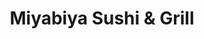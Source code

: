 ---
layout: place
title: Miyabiya Sushi & Grill
permalink: /california/san-francisco/miyabiya-sushi-grill.html
stateAbbr: CA
stateName: California
cityName: San Francisco
seo:
  type: restaurant
  links: http://www.miyabiyasf.com/
place_id: ChIJ6VfSbo-AhYAR9UO_OvUIaw8
photos:
  - name: >-
      places/ChIJ6VfSbo-AhYAR9UO_OvUIaw8/photos/AeeoHcJqdAWL-ZegVxvW6d0GTx6D-nYN7e5rnZIPUkSIN6pn85ZNTGxzNPljYfEh0X0y0drXvQZW_rMNF8S3aHn0FB7X43nvywLvGro-vVxqBZeRLHj2rbfxEvA-pIBciG23wiQUKfsEhdom5ylgKum2R1xE8fdO_guWSYNv8oCYUKhwpOGwdbRnsko7508aurUm4PP3RKfo53HnwWPFB_Nh9lBtIA8OnmU9AQ86lsQ0j-HQBwffQ2BqDnFZQ8rwoB5ljJLKOAMcx0HzrcuYgoLIi607DO-bn979zdCB-t1eCLrH5rjfkcpzQNIEUQkUWvdc-VTNk8QPvavVTeToX6QbBvaoNM7L7WPEjWzycBu8mZMNe5hMnfte-5oYSWu1KGCcWit8HWDg_KYTkyI3jISF2Jq0kDkHovhrMu-2lclihSC6fygi
    widthPx: 4000
    heightPx: 1848
    authorAttributions:
      - displayName: Kent Wells
        uri: https://maps.google.com/maps/contrib/115593950233668587655
        photoUri: >-
          https://lh3.googleusercontent.com/a-/ALV-UjUo6pBWybZVjDq5_SIjwSN-hWZb_Je22uCRnmBq5u9HkxA33-bbXg=s100-p-k-no-mo
    flagContentUri: >-
      https://www.google.com/local/imagery/report/?cb_client=maps_api_places.places_api&image_key=!1e10!2sCIHM0ogKEICAgICH_8v4rQE&hl=en-US
    googleMapsUri: >-
      https://www.google.com/maps/place//data=!3m4!1e2!3m2!1sCIHM0ogKEICAgICH_8v4rQE!2e10!4m2!3m1!1s0x8085808f6ed257e9:0xf6b08f53abf43f5
  - name: >-
      places/ChIJ6VfSbo-AhYAR9UO_OvUIaw8/photos/AeeoHcI5yBiLsy_nqoIFsOyz6q3u8nZqJjnJ4KHreTBc4_8HgoGLIP9yIx0HC2iqQf85ff9UN2UzGgn6oQFyeQ-mzCGbE4LPqZgmbrLzl0N3jzQmJCq9oGyP0fljAV5SQgJYlg8N4-W22cuSOevMtY_aSF9tmH8jU5mEim7zOKuaYhALHMKbstINwwDtR63Nv-CwXPlB0y_UP6fDziWZRiTuUYYDVwhW0j-UnZ9lBNqUAhIpgGkEtIWhUnhYH-Lp9k49bEftBaZmFFl2U-rLnadocBLnND9WnmocOtKuMro9OUR0ohAC_7_uYBJuuSXihYj5fCrjBFVwHz6KGl0DLjY5YivszGQ4erp3pty6A-nIvmPZ-FgoPpH5mf3edM4jd7z0Lz6W70UtiRb7qhz5yixoWeu_5-ZEvm1hDFblFtJc40CsTQ
    widthPx: 4000
    heightPx: 3000
    authorAttributions:
      - displayName: 鈴美浩
        uri: https://maps.google.com/maps/contrib/101389529571867608009
        photoUri: >-
          https://lh3.googleusercontent.com/a/ACg8ocL_L8Wj4fLRLBfawo4KHG54z7WWN6SpZMiE5ipK0WfO-h_J6A=s100-p-k-no-mo
    flagContentUri: >-
      https://www.google.com/local/imagery/report/?cb_client=maps_api_places.places_api&image_key=!1e10!2sCIHM0ogKEICAgMCosIntAg&hl=en-US
    googleMapsUri: >-
      https://www.google.com/maps/place//data=!3m4!1e2!3m2!1sCIHM0ogKEICAgMCosIntAg!2e10!4m2!3m1!1s0x8085808f6ed257e9:0xf6b08f53abf43f5
  - name: >-
      places/ChIJ6VfSbo-AhYAR9UO_OvUIaw8/photos/AeeoHcKwv6sRKkTwFq2wM7-kwDM0kOabMD6tM2rBAemkfEccwneO-vScHKxeFZhbJ_LDi-a5KyVYgRDSTXk_7rn4LvMwLKxG_R1rScTZDohfbCj2vnZbaMJG94bw95wKn-W8kNjTuO4r4P0QeWbuLs4CdXc0Oali8LVGq4S6JOa2C1FE9wHS0fZv2qbkJMQUCBOWa-_DKyc2AxU3t_vwkJIY__gF-X_xASvK9H79N52gvLj478YSC42SBVdCjiMAvTKV9qHQG8Zhr7le_LZqvPPDhI6DHFuVR6QyLAl5cXvyrL4tGxZUb5aPvJ0xcoCH7hClUzF-vOSj5rMX86iykbsH1nKUWfJ6tHJfPXP2WtNE885m7qTc5_D95wuBzaTPRdE8tuUdBnC3eWZL_D9f6MSY9rUw-IioTNdXT3uDb-GB0Z4s2_X4
    widthPx: 4009
    heightPx: 2200
    authorAttributions:
      - displayName: K K
        uri: https://maps.google.com/maps/contrib/114649490977828033697
        photoUri: >-
          https://lh3.googleusercontent.com/a-/ALV-UjWV8E4uXcRlbTj6LGrs2Ova08NveC-q7LW8kNbyAoIMLah_K7s_Pw=s100-p-k-no-mo
    flagContentUri: >-
      https://www.google.com/local/imagery/report/?cb_client=maps_api_places.places_api&image_key=!1e10!2sCIHM0ogKEICAgIC4j4eNgAE&hl=en-US
    googleMapsUri: >-
      https://www.google.com/maps/place//data=!3m4!1e2!3m2!1sCIHM0ogKEICAgIC4j4eNgAE!2e10!4m2!3m1!1s0x8085808f6ed257e9:0xf6b08f53abf43f5
  - name: >-
      places/ChIJ6VfSbo-AhYAR9UO_OvUIaw8/photos/AeeoHcL82H6ef4aON5yrb0rtEQYn5JpMyJ_KXgJvRBcZj-_uvTtBzzPWSFsoqvCEXRgnkE9kVuPZYSZnpcM47K32pAMkGQ8EcxTnZwVOfv7seWf6ZB1c2L0lyZIpAvxGYhYOtB44KQ5OPSpFxSxOteG82uXr5RrQqSG83IoYOwbHpsDBU8i42ccZRwbJ7pRIHcGXPiYu0CznOi7g7XJcGJowFF74qhdGGOiKlZtNQi_pVcoSx6wDLz8ZhzDr3A3cGqEyRNQ5aH7YIjX4k1BGDfq4NB6vagqjdNKmMIO_pRTA5RdrgcoVD9H7mEqPzeAJRRGAT4cpZTzXcDmINy_IQ5HOzyqeKirvZ4-sWRnCloYAK05l_0Z6pfYhLxKwpQy8kmPjNlpiyuZst0CM1itzcOBzQG_DDvQdAjF18WNr1XaggzSP2Q
    widthPx: 4000
    heightPx: 3000
    authorAttributions:
      - displayName: Ms Holly Bauman
        uri: https://maps.google.com/maps/contrib/116733063287290707944
        photoUri: >-
          https://lh3.googleusercontent.com/a-/ALV-UjW3PEhhvDC8pg7NhwhBHjy5CI5dZNTh8y4qU4KFpjkdeXTDqZ3wyQ=s100-p-k-no-mo
    flagContentUri: >-
      https://www.google.com/local/imagery/report/?cb_client=maps_api_places.places_api&image_key=!1e10!2sCIHM0ogKEICAgIDz0rqzOA&hl=en-US
    googleMapsUri: >-
      https://www.google.com/maps/place//data=!3m4!1e2!3m2!1sCIHM0ogKEICAgIDz0rqzOA!2e10!4m2!3m1!1s0x8085808f6ed257e9:0xf6b08f53abf43f5
  - name: >-
      places/ChIJ6VfSbo-AhYAR9UO_OvUIaw8/photos/AeeoHcIclG30hRxXk_P42nXKPsPqbt6pqcGzgldUnjGxQpvD1oG6s89I9CZ71bdn_boOzcDddIgtE2PqfHfnERiK0gx4ltMwo-F1ZI1NbBm2HPlM9rFDHcLUMiHMnrQxkfKB817BaUmgq1YnzqZ1s4ZcM2fXgcPE2U37FwsgMyZ5ET2ioa3LOpRSljrYosoli0XgzaEAP4QrcEdpzP78W-TWshITOEKemAQ0hOP_2jxo_FO1p6veovxTtHfTciXDyakunMf5OnNw3uYI-To49pL_1q4otTcEDe_mIob2K2j74A8PzZG-R5k3Ql62c2m761rEMs7EHlhldqt2L1lAeCDtm9aOmjacf_PLIl6icEln92Q-X9XMeYrlo2FT52SiVS65waEbGTzuJI0ZuK06-uEe15XdVh8_lmO1VJIBez1cK-75Vb4E
    widthPx: 950
    heightPx: 801
    authorAttributions:
      - displayName: Josh Hardy
        uri: https://maps.google.com/maps/contrib/110383775424846434077
        photoUri: >-
          https://lh3.googleusercontent.com/a-/ALV-UjUFTY2U1by_MW5j8jokfv77rBNBFaDeZVKH-7-VsF57cX9OexElqg=s100-p-k-no-mo
    flagContentUri: >-
      https://www.google.com/local/imagery/report/?cb_client=maps_api_places.places_api&image_key=!1e10!2sCIHM0ogKEICAgMDonK6ozgE&hl=en-US
    googleMapsUri: >-
      https://www.google.com/maps/place//data=!3m4!1e2!3m2!1sCIHM0ogKEICAgMDonK6ozgE!2e10!4m2!3m1!1s0x8085808f6ed257e9:0xf6b08f53abf43f5
  - name: >-
      places/ChIJ6VfSbo-AhYAR9UO_OvUIaw8/photos/AeeoHcJDxwMLWSWWjKn-GCo3PTSTiSN_nkwdJS4s_0zsnCUyeCU45B01IwrkXi_gzmCYh6oMr6CaGIQJrqVnEcC3YwIhWIaYQyeGhxZLUGKzjZ03sbQojyUeC0ClY1xIK9kmD69NZR2219Y5nJOzKDiNs0wkOe0z-F7CTkscoU0WSMHTnOzFCyDQbbO0IYkhoLItJN55IlpbxjWN6LQ9vgT5FqYL17QLHYegNt0k_z2Fe810OodHA17MVLITd3Wrn5G0HVMZI-YcejiF7N9itwOuz1OAt67Ugp_oEk9x_iT3FRB-KAF7X-cUGhHkPFTwG2d8sEQ5A8alyxqeXZgP5dnJawhmRD2tKs9bVlHfVD2upNEiHu9zT0sZHuDQh0K5Mn_sepRyopxXX6MZaCoPVIQeml_rWeWr0L8HF0FMFJ2iWut5HmK8
    widthPx: 3000
    heightPx: 4000
    authorAttributions:
      - displayName: Hannah
        uri: https://maps.google.com/maps/contrib/102008797652276394073
        photoUri: >-
          https://lh3.googleusercontent.com/a-/ALV-UjUsDj1wqXoTsPHPqLN57DU-gzQ6TT8jwgpwO5tSxTS6fSu1r2w6=s100-p-k-no-mo
    flagContentUri: >-
      https://www.google.com/local/imagery/report/?cb_client=maps_api_places.places_api&image_key=!1e10!2sCIHM0ogKEICAgICzrvyrugE&hl=en-US
    googleMapsUri: >-
      https://www.google.com/maps/place//data=!3m4!1e2!3m2!1sCIHM0ogKEICAgICzrvyrugE!2e10!4m2!3m1!1s0x8085808f6ed257e9:0xf6b08f53abf43f5
  - name: >-
      places/ChIJ6VfSbo-AhYAR9UO_OvUIaw8/photos/AeeoHcLhJClImXjKcisiqflM7Xgcn9-p4dG80osv3nEZa9D0BMkjrqJyrGHBzWuYWzPweN3jV-wiCh8XFnLkbYOpr-H6G5ytV2knvO1xMJCBwOiGTJWMLEa3lNhXYz-Zv0nVO9UtBefDygyES3sCAHtu0nROMNEGdyXdeCOeWDiGIlGpJhWxWhvu2vHb6j6kpMG8MGy2iojm5wg-u6nmB6YPql9XY_dJkBMcPJbuKkyfPyDRhNgLaHuljpf5OlJyWQQcbyDTfsjdgSuwfUwOuDHtk0-7vnXXMPlo2ZotE4ODG5hnXx29ENkxuwyNMnXVD6CMlpKWPhjNsVjUSwdUBf1HQQTYilIdvE_OqEzI4fFrx12OFHefYFksuaZMwLqhEe_9QCKOan5vGL7TWMGtW91oI17S9qvzL_tm8in8cwH80TA17w
    widthPx: 3024
    heightPx: 4032
    authorAttributions:
      - displayName: Tommy McMullins
        uri: https://maps.google.com/maps/contrib/116816515031548575140
        photoUri: >-
          https://lh3.googleusercontent.com/a-/ALV-UjXZmwzJqfIBEbIUDWVEdY_WZ86XFZ5IlIzjg8P0Emq1VXFtOErD=s100-p-k-no-mo
    flagContentUri: >-
      https://www.google.com/local/imagery/report/?cb_client=maps_api_places.places_api&image_key=!1e10!2sCIHM0ogKEICAgIDT6fvwTw&hl=en-US
    googleMapsUri: >-
      https://www.google.com/maps/place//data=!3m4!1e2!3m2!1sCIHM0ogKEICAgIDT6fvwTw!2e10!4m2!3m1!1s0x8085808f6ed257e9:0xf6b08f53abf43f5
  - name: >-
      places/ChIJ6VfSbo-AhYAR9UO_OvUIaw8/photos/AeeoHcJacQT_Glj0GTS8D4LrjDQmlg9UBZhTv7KI6bA1g0F9-mhavP9TToAQwsJ0kRzmvoNKhWg8LYedHOLA2YnCJQkNyWeEeEyAVaxbk-UMpdOboyEdqJFcPQsa8oxEkgXnbFNryNZGSo29GNfvfp9-rTYCx1804-L8cY_cqi1DQGfEG14FcecrTjOVfSyLEfGxbw_wav8BY8-fc4KNR6Bu7Jdvg4TZIAmQ-3UNMYu9pXqyCTmmkc_UTBmrW0Q0HLh7S1sGBWC0gSoWYxtIkkdfRHQvhkLeUnKC7uGryhA-RiyaPbei9LvAu96PGr7hC1BxuY3mDJ3xkUz8tbDPZz4NxDrYJOVAyyz5vOlZ36vNulr5JerycTEtPto5NBe7JtBE4e5QkcMUaoB5Dh5TnzZG4e0emnwq8RmyBQO2380NILF5Gq4V
    widthPx: 3024
    heightPx: 4032
    authorAttributions:
      - displayName: Serenity
        uri: https://maps.google.com/maps/contrib/105961155404109972803
        photoUri: >-
          https://lh3.googleusercontent.com/a/ACg8ocK5AqAIHqlWy2c89LKTa79aekNUYwrjwtqZKE7HWMUwSv-ZRehf=s100-p-k-no-mo
    flagContentUri: >-
      https://www.google.com/local/imagery/report/?cb_client=maps_api_places.places_api&image_key=!1e10!2sCIHM0ogKEICAgIC7tI_n1AE&hl=en-US
    googleMapsUri: >-
      https://www.google.com/maps/place//data=!3m4!1e2!3m2!1sCIHM0ogKEICAgIC7tI_n1AE!2e10!4m2!3m1!1s0x8085808f6ed257e9:0xf6b08f53abf43f5
  - name: >-
      places/ChIJ6VfSbo-AhYAR9UO_OvUIaw8/photos/AeeoHcIDTO1fZ5Wud5ujN06H4sWAGmxCnCsHrEEHo9qDM84spsduyE2rUSTXxs6DjwhxFgFWy339oWuICdBVNUmmwBpnOYM_003KxG5dR3PDzU93s87WMdOTGjS8ylkzdKGTpYck5yU5HoshMtB0U3mQhCQgmogAeMOShwsgvi9-vRJqG_WqMAWYc8gdsHsUxasHfNhcBi_ylEI8ojuXUV1Ml9bkx3CDUrZRtmifuE02EfqWXN4hF6IrQWD4yPquaKeqpywT6uVxWaoj3jYk1zZ9L0HbYdxjH4z0HhNAGDk1Y-Kk3McR9SYrKdCBPbKexlB_hoD45BS77TS9MD0CGnIJv67umZEbX9HKU6vNPKLn_DUdUInrZatD3JfCMrLAXCizElGAZ3UqceZQiqXfyYd4V8rE0kcaycOfR3J2IgJ7ltE
    widthPx: 4000
    heightPx: 1848
    authorAttributions:
      - displayName: Marina
        uri: https://maps.google.com/maps/contrib/101162073398229585172
        photoUri: >-
          https://lh3.googleusercontent.com/a-/ALV-UjVJ8MyKCVYkjHtDHFJ4XBs4A3pZ4x0Vo37GeLM_Y6ywAZg71Kpk=s100-p-k-no-mo
    flagContentUri: >-
      https://www.google.com/local/imagery/report/?cb_client=maps_api_places.places_api&image_key=!1e10!2sCIHM0ogKEICAgIDxx9qQEQ&hl=en-US
    googleMapsUri: >-
      https://www.google.com/maps/place//data=!3m4!1e2!3m2!1sCIHM0ogKEICAgIDxx9qQEQ!2e10!4m2!3m1!1s0x8085808f6ed257e9:0xf6b08f53abf43f5
  - name: >-
      places/ChIJ6VfSbo-AhYAR9UO_OvUIaw8/photos/AeeoHcL2NCD46RgcnCy6Y8TdVNcIP4Zc87gFARF6SYG3er7p1LWClbyexvq3k6euNWmkKUf5Hoxu-J6CmCDhTaUEzYZg6JyRM8I3XKorIXDJvlAmhrRzt1eOu2CXQv-CJza0b6EyNxS90zYmfJUxHhJZivK5JS7dCssIWq7GtnA8RwH9RFNNImBHHFbWbK64ywiZh1RLoM5JIG8YBnXE-uy7B-3Q4PkLve195cx6Yc_ipk7EQmZOKLpCOyjoxheRHXpS5ZXJMuSzXTiopzi6jJnQhChjbe2e-ObJIM8nzN-5mI7XmKAG8gnHvmA2mCa1KPoAP58ByhuIBMEjlDBf0htVZsJV7ym_SsGx_z5dVu_65gTyq4Up1dQckyLVYgNhQIa4EcIjv8p88O6AcYYy_ngagHs2jvts9BLpV8h7nh-FhZMw_g
    widthPx: 3024
    heightPx: 4032
    authorAttributions:
      - displayName: Caroline Vidal
        uri: https://maps.google.com/maps/contrib/108256294332548445648
        photoUri: >-
          https://lh3.googleusercontent.com/a/ACg8ocLL7eFIYjxKZ4gO-FpWEDMX9D_dPSSXxISDlmRckzwG88kBJA=s100-p-k-no-mo
    flagContentUri: >-
      https://www.google.com/local/imagery/report/?cb_client=maps_api_places.places_api&image_key=!1e10!2sCIHM0ogKEICAgIDOotv3Nw&hl=en-US
    googleMapsUri: >-
      https://www.google.com/maps/place//data=!3m4!1e2!3m2!1sCIHM0ogKEICAgIDOotv3Nw!2e10!4m2!3m1!1s0x8085808f6ed257e9:0xf6b08f53abf43f5
address: 115 Cyril Magnin St, San Francisco, CA 94102, USA
street: 115 Cyril Magnin St
city: San Francisco
state: CA
zip: '94102'
country: USA
neighborhood: Union Square
latitude: '37.785659'
longitude: '-122.409032'
accessibility_options:
  wheelchairAccessibleParking: false
business_status: OPERATIONAL
name: Miyabiya Sushi & Grill
google_maps_links:
  directionsUri: >-
    https://www.google.com/maps/dir//''/data=!4m7!4m6!1m1!4e2!1m2!1m1!1s0x8085808f6ed257e9:0xf6b08f53abf43f5!3e0
  placeUri: https://maps.google.com/?cid=1110991582422582261
  writeAReviewUri: >-
    https://www.google.com/maps/place//data=!4m3!3m2!1s0x8085808f6ed257e9:0xf6b08f53abf43f5!12e1
  reviewsUri: >-
    https://www.google.com/maps/place//data=!4m4!3m3!1s0x8085808f6ed257e9:0xf6b08f53abf43f5!9m1!1b1
  photosUri: >-
    https://www.google.com/maps/place//data=!4m3!3m2!1s0x8085808f6ed257e9:0xf6b08f53abf43f5!10e5
primary_type: Sushi Restaurant
opening_hours:
  regular: null
  current: null
secondary_opening_hours:
  regular:
    weekdayDescriptions: null
    type: null
  current:
    weekdayDescriptions: null
    type: null
phone: (415) 989-3288
price_level: null
price_range: $30 &ndash; $50
rating: '4.0'
rating_count: 0
website: http://www.miyabiyasf.com/
description: >-
  Discover Miyabiya Sushi & Grill in San Francisco, CA$$$Miyabiya Sushi & Grill
  in San Francisco, CA, stands out as a welcoming spot for enjoying fresh
  Japanese cuisine in a relaxed environment. This sushi restaurant offers a
  variety of authentic dishes, including expertly prepared sushi rolls, sashimi,
  and flavorful small plates like teriyaki and yakitori, making it a go-to
  choice for those seeking sushi places near me. The casual setting enhances the
  dining experience, with options for outdoor seating that add to its charm in
  the bustling Union Square area. Diners can savor high-quality ingredients and
  a menu that balances traditional flavors with approachable options, ideal for
  anyone exploring top-rated sushi in the city.
generative_summary: >-
  Discover Miyabiya Sushi & Grill in San Francisco, CA$$$Miyabiya Sushi & Grill
  in San Francisco, CA, stands out as a welcoming spot for enjoying fresh
  Japanese cuisine in a relaxed environment. This sushi restaurant offers a
  variety of authentic dishes, including expertly prepared sushi rolls, sashimi,
  and flavorful small plates like teriyaki and yakitori, making it a go-to
  choice for those seeking sushi places near me. The casual setting enhances the
  dining experience, with options for outdoor seating that add to its charm in
  the bustling Union Square area. Diners can savor high-quality ingredients and
  a menu that balances traditional flavors with approachable options, ideal for
  anyone exploring top-rated sushi in the city.
generative_disclosure: Summarized by AI using the Grok-3-Mini model.
reviews:
  - name: >-
      places/ChIJ6VfSbo-AhYAR9UO_OvUIaw8/reviews/ChdDSUhNMG9nS0VJQ0FnSUR6MHR6MXhRRRAB
    relativePublishTimeDescription: 10 months ago
    rating: 5
    text:
      text: >-
        Ok so reading some of the reviews, I was a little skeptical. Yes, it's
        dated. Yes, it's slow. But it's run by a couple that are very friendly
        and we're very attentive. The food was hot, fresh, and absolutely
        delicious! I loved the traditional playing. It was hands down the best I
        have had in a long time. My hubby is a sushi snob and even he agreed it
        was amazing. I highly recommend it!

        P.S. The fried bananas with caramel and ice cream for dessert was the
        bomb!
      languageCode: en
    originalText:
      text: >-
        Ok so reading some of the reviews, I was a little skeptical. Yes, it's
        dated. Yes, it's slow. But it's run by a couple that are very friendly
        and we're very attentive. The food was hot, fresh, and absolutely
        delicious! I loved the traditional playing. It was hands down the best I
        have had in a long time. My hubby is a sushi snob and even he agreed it
        was amazing. I highly recommend it!

        P.S. The fried bananas with caramel and ice cream for dessert was the
        bomb!
      languageCode: en
    authorAttribution:
      displayName: Ms Holly Bauman
      uri: https://www.google.com/maps/contrib/116733063287290707944/reviews
      photoUri: >-
        https://lh3.googleusercontent.com/a-/ALV-UjW3PEhhvDC8pg7NhwhBHjy5CI5dZNTh8y4qU4KFpjkdeXTDqZ3wyQ=s128-c0x00000000-cc-rp-mo-ba3
    publishTime: '2024-06-08T23:12:39.703203Z'
    flagContentUri: >-
      https://www.google.com/local/review/rap/report?postId=ChdDSUhNMG9nS0VJQ0FnSUR6MHR6MXhRRRAB&d=17924085&t=1
    googleMapsUri: >-
      https://www.google.com/maps/reviews/data=!4m6!14m5!1m4!2m3!1sChdDSUhNMG9nS0VJQ0FnSUR6MHR6MXhRRRAB!2m1!1s0x8085808f6ed257e9:0xf6b08f53abf43f5
  - name: >-
      places/ChIJ6VfSbo-AhYAR9UO_OvUIaw8/reviews/ChdDSUhNMG9nS0VJQ0FnSUNWeWZQMW5BRRAB
    relativePublishTimeDescription: a year ago
    rating: 1
    text:
      text: >-
        I normally don't rate 1 star. Sorry that i had to. Roll was just OK.
        Nothing great about. The special croquettes was not so good either. It
        was just fried with stuffing was cold. The $25 uni was the worst. The
        color was brown ( it should be more like orange if fresh) and almost
        don't want to eat.


        I will try avoid if you can. It was just close to the hotel I stayed.
      languageCode: en
    originalText:
      text: >-
        I normally don't rate 1 star. Sorry that i had to. Roll was just OK.
        Nothing great about. The special croquettes was not so good either. It
        was just fried with stuffing was cold. The $25 uni was the worst. The
        color was brown ( it should be more like orange if fresh) and almost
        don't want to eat.


        I will try avoid if you can. It was just close to the hotel I stayed.
      languageCode: en
    authorAttribution:
      displayName: Sam Oh
      uri: https://www.google.com/maps/contrib/102820299004036308922/reviews
      photoUri: >-
        https://lh3.googleusercontent.com/a-/ALV-UjV4v4_wZcbodoaiq6U-HheAJflhqBax8qgYy8PG9MH4JNpS6rww=s128-c0x00000000-cc-rp-mo-ba3
    publishTime: '2023-12-07T23:08:36.053352Z'
    flagContentUri: >-
      https://www.google.com/local/review/rap/report?postId=ChdDSUhNMG9nS0VJQ0FnSUNWeWZQMW5BRRAB&d=17924085&t=1
    googleMapsUri: >-
      https://www.google.com/maps/reviews/data=!4m6!14m5!1m4!2m3!1sChdDSUhNMG9nS0VJQ0FnSUNWeWZQMW5BRRAB!2m1!1s0x8085808f6ed257e9:0xf6b08f53abf43f5
  - name: >-
      places/ChIJ6VfSbo-AhYAR9UO_OvUIaw8/reviews/ChZDSUhNMG9nS0VJQ0FnTUN3M3NmMGN3EAE
    relativePublishTimeDescription: 3 weeks ago
    rating: 1
    text:
      text: >-
        A terrible experience, I have to say this store is kind of racist. They
        served the local white guys nicely and quickly. We waited for almost an
        hour and the only thing we have is cold water, not even any snacks.
        Hardly understand this kind of thing happening in the middle town of SF,
        just because we are tourists and don't speak English well doesn't mean
        you can do this to us.


        We just finished the GDC lesson and were so hungry, so we decided to
        stop by here. As a result, we were forced to sit there for the whole
        time. There was nothing else! Whenever I asked the store owner, he said
        it would only take 5 minutes! But it never came! I kept seeing other
        guests, especially the tables with white people, being served food. Very
        mad about this, to all who can see this comment, if you are not local
        white guys, don't take a risk to eat here.
      languageCode: en
    originalText:
      text: >-
        A terrible experience, I have to say this store is kind of racist. They
        served the local white guys nicely and quickly. We waited for almost an
        hour and the only thing we have is cold water, not even any snacks.
        Hardly understand this kind of thing happening in the middle town of SF,
        just because we are tourists and don't speak English well doesn't mean
        you can do this to us.


        We just finished the GDC lesson and were so hungry, so we decided to
        stop by here. As a result, we were forced to sit there for the whole
        time. There was nothing else! Whenever I asked the store owner, he said
        it would only take 5 minutes! But it never came! I kept seeing other
        guests, especially the tables with white people, being served food. Very
        mad about this, to all who can see this comment, if you are not local
        white guys, don't take a risk to eat here.
      languageCode: en
    authorAttribution:
      displayName: Anson Zhou
      uri: https://www.google.com/maps/contrib/104397515222751147024/reviews
      photoUri: >-
        https://lh3.googleusercontent.com/a/ACg8ocLtslCIn8k4dO4SsbEC05KheRtuS9ud02Odd6iLGcpqU8oyvQ=s128-c0x00000000-cc-rp-mo
    publishTime: '2025-03-19T03:41:38.704336Z'
    flagContentUri: >-
      https://www.google.com/local/review/rap/report?postId=ChZDSUhNMG9nS0VJQ0FnTUN3M3NmMGN3EAE&d=17924085&t=1
    googleMapsUri: >-
      https://www.google.com/maps/reviews/data=!4m6!14m5!1m4!2m3!1sChZDSUhNMG9nS0VJQ0FnTUN3M3NmMGN3EAE!2m1!1s0x8085808f6ed257e9:0xf6b08f53abf43f5
  - name: >-
      places/ChIJ6VfSbo-AhYAR9UO_OvUIaw8/reviews/ChdDSUhNMG9nS0VJQ0FnSURmM1BUdHlRRRAB
    relativePublishTimeDescription: 3 months ago
    rating: 5
    text:
      text: >-
        Good lunch spot. Nothing too fancy but focused on food. Lunch specials
        provided a good variety at a reasonable cost.
      languageCode: en
    originalText:
      text: >-
        Good lunch spot. Nothing too fancy but focused on food. Lunch specials
        provided a good variety at a reasonable cost.
      languageCode: en
    authorAttribution:
      displayName: Nick Frazier
      uri: https://www.google.com/maps/contrib/103641309801781653912/reviews
      photoUri: >-
        https://lh3.googleusercontent.com/a/ACg8ocKF47nt_8WMmKzGbdpEUltAw3WxqnqH2v11N1c0LiTU4CX19g=s128-c0x00000000-cc-rp-mo-ba2
    publishTime: '2025-01-04T16:43:28.441297Z'
    flagContentUri: >-
      https://www.google.com/local/review/rap/report?postId=ChdDSUhNMG9nS0VJQ0FnSURmM1BUdHlRRRAB&d=17924085&t=1
    googleMapsUri: >-
      https://www.google.com/maps/reviews/data=!4m6!14m5!1m4!2m3!1sChdDSUhNMG9nS0VJQ0FnSURmM1BUdHlRRRAB!2m1!1s0x8085808f6ed257e9:0xf6b08f53abf43f5
  - name: >-
      places/ChIJ6VfSbo-AhYAR9UO_OvUIaw8/reviews/ChZDSUhNMG9nS0VJQ0FnSUMtaE5tRGVBEAE
    relativePublishTimeDescription: 2 years ago
    rating: 4
    text:
      text: >-
        As soon as walking through the door you notice the place could use some
        renovations. The decor was simple, even though some of the best
        restaurants are simple. It had a nice ambiance; perhaps like a small
        local sushi spot in Japan. They were relatively busy for 8pm on a
        Wednesday but only had one server working. The server was nice and
        accommodating although clearly overworked as quite a few tables had to
        go up to the bar to order since no one came to their table.


        I ordered a simple Alaskan Roll and Takka Roll. The Alaskan had good
        flavor and the fish was fresh. The tuna in the takka was perhaps a tad
        old. I finished my meal with a crunchy giant which looked amazing and
        had great presentation. I know I asked for a roll that’s tempura but it
        may have been cooked too long. Still tasted good and filled my belly.


        It was a nice meal but Idk if I’d go back again.
      languageCode: en
    originalText:
      text: >-
        As soon as walking through the door you notice the place could use some
        renovations. The decor was simple, even though some of the best
        restaurants are simple. It had a nice ambiance; perhaps like a small
        local sushi spot in Japan. They were relatively busy for 8pm on a
        Wednesday but only had one server working. The server was nice and
        accommodating although clearly overworked as quite a few tables had to
        go up to the bar to order since no one came to their table.


        I ordered a simple Alaskan Roll and Takka Roll. The Alaskan had good
        flavor and the fish was fresh. The tuna in the takka was perhaps a tad
        old. I finished my meal with a crunchy giant which looked amazing and
        had great presentation. I know I asked for a roll that’s tempura but it
        may have been cooked too long. Still tasted good and filled my belly.


        It was a nice meal but Idk if I’d go back again.
      languageCode: en
    authorAttribution:
      displayName: Joshua
      uri: https://www.google.com/maps/contrib/116531401408193456737/reviews
      photoUri: >-
        https://lh3.googleusercontent.com/a/ACg8ocLxn4YjrqOsHlY7DRiqA0XiXoVdGq4wOP-0y0jREpSdDP5TEO8=s128-c0x00000000-cc-rp-mo-ba3
    publishTime: '2022-10-27T04:04:02.662757Z'
    flagContentUri: >-
      https://www.google.com/local/review/rap/report?postId=ChZDSUhNMG9nS0VJQ0FnSUMtaE5tRGVBEAE&d=17924085&t=1
    googleMapsUri: >-
      https://www.google.com/maps/reviews/data=!4m6!14m5!1m4!2m3!1sChZDSUhNMG9nS0VJQ0FnSUMtaE5tRGVBEAE!2m1!1s0x8085808f6ed257e9:0xf6b08f53abf43f5
review_summary: >-
  What Visitors Are Saying About This Spot$$$Visitors often highlight the fresh
  and delicious sushi along with tasty Japanese specials that make for a
  satisfying meal at this local favorite. While some note that service can be a
  bit slow during busy times, many appreciate the friendly atmosphere and good
  value on lunch options that keep things enjoyable. Overall, folks enjoy the
  variety of dishes, with positives outweighing occasional hiccups like dated
  decor, creating a generally pleasant experience. If you're in the mood for
  reliable sushi restaurants near me, this place delivers solid flavors that
  leave most people pleased with their visit.
review_disclosure: Summarized by AI using the Grok-3-Mini model.
parking_options:
  valetParking: false
payment_options:
  acceptsDebitCards: true
  acceptsCashOnly: false
  acceptsNfc: true
allow_dogs: null
curbside_pickup: null
delivery: true
dine_in: true
good_for_children: true
good_for_groups: true
good_for_sports: null
live_music: null
menu_for_children: null
outdoor_seating: true
reservable: true
restroom: true
serves_beer: true
serves_breakfast: true
serves_brunch: false
serves_cocktails: null
serves_coffee: false
serves_dinner: true
serves_dessert: null
serves_lunch: true
serves_vegetarian_food: false
serves_wine: null
takeout: true
update_category: pro
places_description: >-
  Contemporary Japanse restaurant serving sushi, sashimi, and nigiri, plus
  teriyaki and yakitori.

---